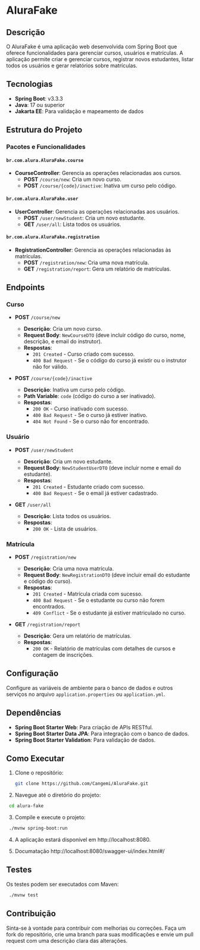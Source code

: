 # AluraFake

## Descrição

O AluraFake é uma aplicação web desenvolvida com Spring Boot que oferece funcionalidades para gerenciar cursos, usuários e matrículas. A aplicação permite criar e gerenciar cursos, registrar novos estudantes, listar todos os usuários e gerar relatórios sobre matrículas.

## Tecnologias

- **Spring Boot**: v3.3.3
- **Java**: 17 ou superior
- **Jakarta EE**: Para validação e mapeamento de dados

## Estrutura do Projeto

### Pacotes e Funcionalidades

#### `br.com.alura.AluraFake.course`

- **CourseController**: Gerencia as operações relacionadas aos cursos.
  - **POST** `/course/new`: Cria um novo curso.
  - **POST** `/course/{code}/inactive`: Inativa um curso pelo código.

#### `br.com.alura.AluraFake.user`

- **UserController**: Gerencia as operações relacionadas aos usuários.
  - **POST** `/user/newStudent`: Cria um novo estudante.
  - **GET** `/user/all`: Lista todos os usuários.

#### `br.com.alura.AluraFake.registration`

- **RegistrationController**: Gerencia as operações relacionadas às matrículas.
  - **POST** `/registration/new`: Cria uma nova matrícula.
  - **GET** `/registration/report`: Gera um relatório de matrículas.

## Endpoints

### Curso

- **POST** `/course/new`
  - **Descrição**: Cria um novo curso.
  - **Request Body**: `NewCourseDTO` (deve incluir código do curso, nome, descrição, e email do instrutor).
  - **Respostas**:
    - `201 Created` - Curso criado com sucesso.
    - `400 Bad Request` - Se o código do curso já existir ou o instrutor não for válido.

- **POST** `/course/{code}/inactive`
  - **Descrição**: Inativa um curso pelo código.
  - **Path Variable**: `code` (código do curso a ser inativado).
  - **Respostas**:
    - `200 OK` - Curso inativado com sucesso.
    - `400 Bad Request` - Se o curso já estiver inativo.
    - `404 Not Found` - Se o curso não for encontrado.

### Usuário

- **POST** `/user/newStudent`
  - **Descrição**: Cria um novo estudante.
  - **Request Body**: `NewStudentUserDTO` (deve incluir nome e email do estudante).
  - **Respostas**:
    - `201 Created` - Estudante criado com sucesso.
    - `400 Bad Request` - Se o email já estiver cadastrado.

- **GET** `/user/all`
  - **Descrição**: Lista todos os usuários.
  - **Respostas**:
    - `200 OK` - Lista de usuários.

### Matrícula

- **POST** `/registration/new`
  - **Descrição**: Cria uma nova matrícula.
  - **Request Body**: `NewRegistrationDTO` (deve incluir email do estudante e código do curso).
  - **Respostas**:
    - `201 Created` - Matrícula criada com sucesso.
    - `400 Bad Request` - Se o estudante ou curso não forem encontrados.
    - `409 Conflict` - Se o estudante já estiver matriculado no curso.

- **GET** `/registration/report`
  - **Descrição**: Gera um relatório de matrículas.
  - **Respostas**:
    - `200 OK` - Relatório de matrículas com detalhes de cursos e contagem de inscrições.

## Configuração

Configure as variáveis de ambiente para o banco de dados e outros serviços no arquivo `application.properties` ou `application.yml`.

## Dependências

- **Spring Boot Starter Web**: Para criação de APIs RESTful.
- **Spring Boot Starter Data JPA**: Para integração com o banco de dados.
- **Spring Boot Starter Validation**: Para validação de dados.

## Como Executar

1. Clone o repositório:
   ```bash
   git clone https://github.com/Cangemi/AluraFake.git
   ```
2. Navegue até o diretório do projeto:
  ```bash
   cd alura-fake
  ```
3. Compile e execute o projeto:
  ```bash
   ./mvnw spring-boot:run
  ```
4. A aplicação estará disponível em http://localhost:8080.

5. Documatação http://localhost:8080/swagger-ui/index.html#/


## Testes

Os testes podem ser executados com Maven:

  ```bash
   ./mvnw test
  ```

## Contribuição

Sinta-se à vontade para contribuir com melhorias ou correções. Faça um fork do repositório, crie uma branch para suas modificações e envie um pull request com uma descrição clara das alterações.

